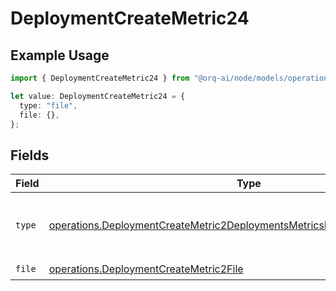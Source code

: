 # DeploymentCreateMetric24

## Example Usage

```typescript
import { DeploymentCreateMetric24 } from "@orq-ai/node/models/operations";

let value: DeploymentCreateMetric24 = {
  type: "file",
  file: {},
};
```

## Fields

| Field                                                                                                                                                                    | Type                                                                                                                                                                     | Required                                                                                                                                                                 | Description                                                                                                                                                              |
| ------------------------------------------------------------------------------------------------------------------------------------------------------------------------ | ------------------------------------------------------------------------------------------------------------------------------------------------------------------------ | ------------------------------------------------------------------------------------------------------------------------------------------------------------------------ | ------------------------------------------------------------------------------------------------------------------------------------------------------------------------ |
| `type`                                                                                                                                                                   | [operations.DeploymentCreateMetric2DeploymentsMetricsRequestRequestBodyType](../../models/operations/deploymentcreatemetric2deploymentsmetricsrequestrequestbodytype.md) | :heavy_check_mark:                                                                                                                                                       | The type of the content part. Always `file`.                                                                                                                             |
| `file`                                                                                                                                                                   | [operations.DeploymentCreateMetric2File](../../models/operations/deploymentcreatemetric2file.md)                                                                         | :heavy_check_mark:                                                                                                                                                       | N/A                                                                                                                                                                      |